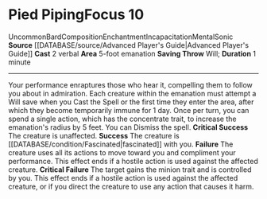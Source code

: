 ﻿---
actions: '[two-actions]'
area: 5-foot emanation
bloodline: null
component:
- Verbal
cost: null
deity: null
domain: null
duration: 1 minute
element: null
heighten: null
heighten_level: '10'
id: '730'
lesson: null
level: '10'
mystery: null
name: Pied Piping
patron_theme: null
range: null
rarity: Uncommon
requirement: null
rus_type_level: null
saving_throw: Will
school: Enchantment
source: '[[DATABASE/source/Advanced Player''s Guide|Advanced Player''s Guide]]'
target: null
tradition: null
trait:
- '[[DATABASE/trait/Bard|Bard]]'
- '[[DATABASE/trait/Composition|Composition]]'
- '[[DATABASE/trait/Enchantment|Enchantment]]'
- '[[DATABASE/trait/Incapacitation|Incapacitation]]'
- '[[DATABASE/trait/Mental|Mental]]'
- '[[DATABASE/trait/Sonic|Sonic]]'
- '[[DATABASE/trait/Uncommon|Uncommon]]'
trigger: null
type: Focus

---
# Pied Piping<span class="item-type">Focus 10</span>

<span class="trait-uncommon item-trait">Uncommon</span><span class="item-trait">Bard</span><span class="item-trait">Composition</span><span class="item-trait">Enchantment</span><span class="item-trait">Incapacitation</span><span class="item-trait">Mental</span><span class="item-trait">Sonic</span>
**Source** [[DATABASE/source/Advanced Player's Guide|Advanced Player's Guide]] 
**Cast** <span class="action-icon">2</span> verbal
**Area** 5-foot emanation
**Saving Throw** Will; **Duration** 1 minute

---
Your performance enraptures those who hear it, compelling them to follow you about in admiration. Each creature within the emanation must attempt a Will save when you Cast the Spell or the first time they enter the area, after which they become temporarily immune for 1 day. Once per turn, you can spend a single action, which has the concentrate trait, to increase the emanation's radius by 5 feet. You can Dismiss the spell.
**Critical Success** The creature is unaffected.
**Success** The creature is [[DATABASE/condition/Fascinated|fascinated]] with you.
**Failure** The creature uses all its actions to move toward you and compliment your performance. This effect ends if a hostile action is used against the affected creature.
**Critical Failure** The target gains the minion trait and is controlled by you. This effect ends if a hostile action is used against the affected creature, or if you direct the creature to use any action that causes it harm.